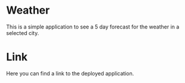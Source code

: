 # Weather
This is a simple application to see a 5 day forecast for the weather in a selected city.

# Link
Here you can find a link to the deployed application. 
